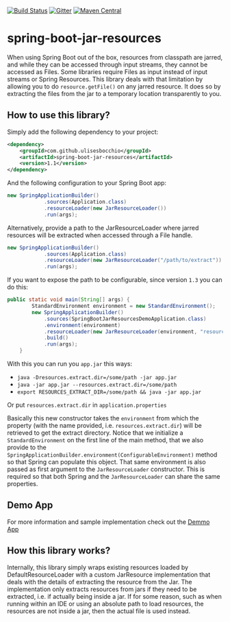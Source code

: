 [![Build Status](https://travis-ci.org/ulisesbocchio/spring-boot-jar-resources.svg?branch=master)](https://travis-ci.org/ulisesbocchio/spring-boot-jar-resources)
[![Gitter](https://badges.gitter.im/Join%20Chat.svg)](https://gitter.im/ulisesbocchio/spring-boot-jar-resources?utm_source=badge&utm_medium=badge&utm_campaign=pr-badge)
[![Maven Central](https://maven-badges.herokuapp.com/maven-central/com.github.ulisesbocchio/spring-boot-jar-resources/badge.svg?style=plastic)](https://maven-badges.herokuapp.com/maven-central/com.github.ulisesbocchio/spring-boot-jar-resources)

# spring-boot-jar-resources

When using Spring Boot out of the box, resources from classpath are jarred, and while they can be accessed through input streams, they cannot be accessed as Files. Some libraries require Files as input instead of input streams or Spring Resources. This library deals with that limitation by allowing you to do `resource.getFile()` on any jarred resource. It does so by extracting the files from the jar to a temporary location transparently to you.

## How to use this library?

Simply add the following dependency to your project:

```xml
<dependency>
	<groupId>com.github.ulisesbocchio</groupId>
	<artifactId>spring-boot-jar-resources</artifactId>
	<version>1.1</version>
</dependency>
```

And the following configuration to your Spring Boot app:

```java
new SpringApplicationBuilder()
            .sources(Application.class)
            .resourceLoader(new JarResourceLoader())
            .run(args);
```

Alternatively, provide a path to the JarResourceLoader where jarred resources will be extracted when accessed through a File handle.

```java
new SpringApplicationBuilder()
            .sources(Application.class)
            .resourceLoader(new JarResourceLoader("/path/to/extract"))
            .run(args);
```

If you want to expose the path to be configurable, since version `1.3` you can do this:

```java
public static void main(String[] args) {
        StandardEnvironment environment = new StandardEnvironment();
        new SpringApplicationBuilder()
            .sources(SpringBootJarResourcesDemoApplication.class)
            .environment(environment)
            .resourceLoader(new JarResourceLoader(environment, "resources.extract.dir"))
            .build()
            .run(args);
    }
```

With this you can run you `app.jar` this ways:

* `java -Dresources.extract.dir=/some/path -jar app.jar`
* `java -jar app.jar --resources.extract.dir=/some/path`
* `export RESOURCES_EXTRACT_DIR=/some/path && java -jar app.jar`

Or put `resources.extract.dir` in `application.properties`

Basically this new constructor takes the `environment` from which the property (with the name provided, i.e. `resources.extract.dir`) will be retrieved to get the extract directory.
Notice that we initialize a `StandardEnvironment` on the first line of the main method, that we also provide to the `SpringApplicationBuilder.environment(ConfigurableEnvironment)` method so that Spring can populate this object. That same environment is also passed as first argument to the `JarResourceLoader` constructor. This is required so that both Spring and the `JarResourceLoader` can share the same properties.

## Demo App

For more information and sample implementation check out the [Demmo App](https://github.com/ulisesbocchio/spring-boot-jar-resources-samples/tree/master/spring-boot-jar-resources-demo)

## How this library works?

Internally, this library simply wraps existing resources loaded by DefaultResourceLoader with a custom JarResource implementation that deals with the details of extracting the resource from the Jar. The implementation only extracts resources from jars if they need to be extracted, i.e. if actually being inside a jar. If for some reason, such as when running within an IDE or using an absolute path to load resources, the resources are not inside a jar, then the actual file is used instead.
 

